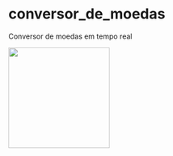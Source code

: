 # conversor_de_moedas

Conversor de moedas em tempo real

<img src="prints/conversor_de_moedas.git" width="200">
